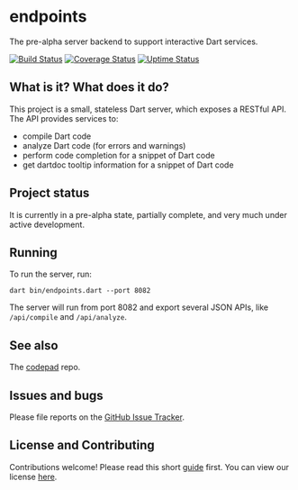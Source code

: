 # endpoints

The pre-alpha server backend to support interactive Dart services.

[![Build Status](https://travis-ci.org/dart-lang/endpoints.svg?branch=master)](https://travis-ci.org/dart-lang/endpoints)
[![Coverage Status](https://img.shields.io/coveralls/dart-lang/endpoints.svg)](https://coveralls.io/r/dart-lang/endpoints?branch=master)
[![Uptime Status](https://img.shields.io/badge/uptime-StatusCake-blue.svg)](http://uptime.statuscake.com/?TestID=6FVej0AP1A)

## What is it? What does it do?

This project is a small, stateless Dart server, which exposes a RESTful API.
The API provides services to:

- compile Dart code
- analyze Dart code (for errors and warnings)
- perform code completion for a snippet of Dart code
- get dartdoc tooltip information for a snippet of Dart code

## Project status

It is currently in a pre-alpha state, partially complete, and very much under active development.

## Running

To run the server, run:

    dart bin/endpoints.dart --port 8082

The server will run from port 8082 and export several JSON APIs, like
`/api/compile` and `/api/analyze`.

## See also

The [codepad](https://github.com/dart-lang/codepad) repo.

## Issues and bugs

Please file reports on the
[GitHub Issue Tracker](https://github.com/dart-lang/endpoints/issues).

## License and Contributing

Contributions welcome! Please read this short
[guide](https://github.com/dart-lang/endpoints/wiki/Contributing) first.
You can view our license
[here](https://github.com/dart-lang/endpoints/blob/master/LICENSE).
